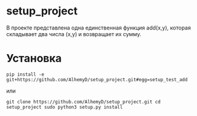 # setup_project
В проекте представлена одна единственная функция add(x,y), которая складывает два числа (x,y) и возвращает их сумму.
# Установка
`pip install -e git+https://github.com/AlhemyD/setup_project.git#egg=setup_test_add`

или

`
git clone https://github.com/AlhemyD/setup_project.git
cd setup_project
sudo python3 setup.py install
`
